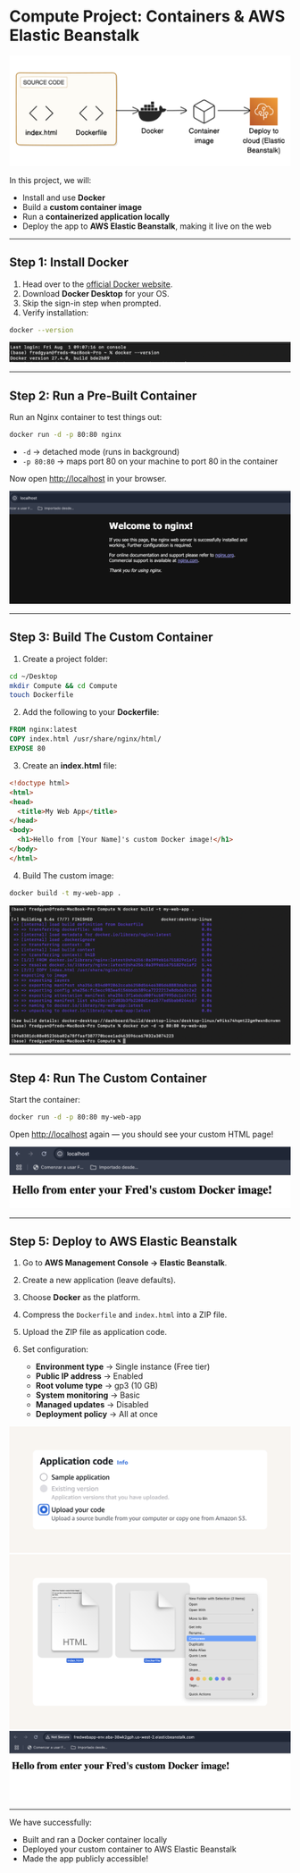 #  Compute Project: Containers & AWS Elastic Beanstalk  

![Image Alt](https://github.com/fredcodess/AWS-Projects/blob/main/images/dk-archi.png?raw=true)


In this project, we will:  
-  Install and use **Docker**  
-  Build a **custom container image**  
-  Run a **containerized application locally**  
-  Deploy the app to **AWS Elastic Beanstalk**, making it live on the web  

---

##  Step 1: Install Docker

1. Head over to the [official Docker website](https://www.docker.com/).
2. Download **Docker Desktop** for your OS.
3. Skip the sign-in step when prompted.
4. Verify installation:

```bash
docker --version
```

![Image Alt](https://github.com/fredcodess/AWS-Projects/blob/main/images/dk-docker-version.png?raw=true)

---

##  Step 2: Run a Pre-Built Container

Run an Nginx container to test things out:

```bash
docker run -d -p 80:80 nginx
```

* `-d` → detached mode (runs in background)
* `-p 80:80` → maps port 80 on your machine to port 80 in the container

Now open [http://localhost](http://localhost) in your browser.

![Image Alt](https://github.com/fredcodess/AWS-Projects/blob/main/images/dk-nginx-welcome-browser.png?raw=true)

---

##  Step 3: Build The Custom Container

1. Create a project folder:

```bash
cd ~/Desktop
mkdir Compute && cd Compute
touch Dockerfile
```

2. Add the following to your **Dockerfile**:

```dockerfile
FROM nginx:latest
COPY index.html /usr/share/nginx/html/
EXPOSE 80
```

3. Create an **index.html** file:

```html
<!doctype html>
<html>
<head>
  <title>My Web App</title>
</head>
<body>
  <h1>Hello from [Your Name]'s custom Docker image!</h1>
</body>
</html>
```

4. Build The custom image:

```bash
docker build -t my-web-app .
```

![Image Alt](https://github.com/fredcodess/AWS-Projects/blob/main/images/dk-docker-build-terminal.png?raw=true)

---

##  Step 4: Run The Custom Container

Start the container:

```bash
docker run -d -p 80:80 my-web-app
```

Open [http://localhost](http://localhost) again — you should see your custom HTML page!

![Image Alt](https://github.com/fredcodess/AWS-Projects/blob/main/images/dk-custom-webpage-browser.png?raw=true)

---

##  Step 5: Deploy to AWS Elastic Beanstalk

1. Go to **AWS Management Console → Elastic Beanstalk**.
2. Create a new application (leave defaults).
3. Choose **Docker** as the platform.
4. Compress the `Dockerfile` and `index.html` into a ZIP file.
5. Upload the ZIP file as application code.
6. Set configuration:

   * **Environment type** → Single instance (Free tier)
   * **Public IP address** → Enabled
   * **Root volume type** → gp3 (10 GB)
   * **System monitoring** → Basic
   * **Managed updates** → Disabled
   * **Deployment policy** → All at once

![Image Alt](https://github.com/fredcodess/AWS-Projects/blob/main/images/dk-eb-upload.png?raw=true)
![Image Alt](https://github.com/fredcodess/AWS-Projects/blob/main/images/dk-compress.png?raw=true)
![Image Alt](https://github.com/fredcodess/AWS-Projects/blob/main/images/dk-aws-eb-live-app.png?raw=true)

---

We have successfully:

* Built and ran a Docker container locally
* Deployed your custom container to AWS Elastic Beanstalk
* Made the app publicly accessible!

